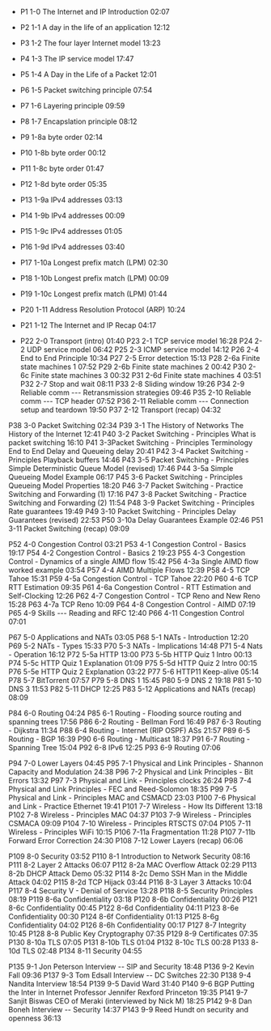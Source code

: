 - P1 1-0 The Internet and IP Introduction 02:07
- P2 1-1 A day in the life of an application 12:12
- P3 1-2 The four layer Internet model 13:23
- P4 1-3 The IP service model 17:47
- P5 1-4 A Day in the Life of a Packet 12:01
- P6 1-5 Packet switching principle 07:54
- P7 1-6 Layering principle 09:59
- P8 1-7 Encapslation principle 08:12
- P9 1-8a byte order 02:14
- P10 1-8b byte order 00:12
- P11 1-8c byte order 01:47
- P12 1-8d byte order 05:35
- P13 1-9a IPv4 addresses 03:13
- P14 1-9b IPv4 addresses 00:09
- P15 1-9c IPv4 addresses 01:05
- P16 1-9d IPv4 addresses 03:40
- P17 1-10a Longest prefix match (LPM) 02:30
- P18 1-10b Longest prefix match (LPM) 00:09
- P19 1-10c Longest prefix match (LPM) 01:44
- P20 1-11 Address Resolution Protocol (ARP) 10:24
- P21 1-12 The Internet and IP Recap 04:17

- P22 2-0 Transport (intro) 01:40
P23 2-1 TCP service model 16:28
P24 2-2 UDP service model 06:42
P25 2-3 ICMP service model 14:12
P26 2-4 End to End Principle 10:34
P27 2-5 Error detection 15:13
P28 2-6a Finite state machines 1 07:52
P29 2-6b Finite state machines 2 00:42
P30 2-6c Finite state machines 3 00:32
P31 2-6d Finite state machines 4 03:51
P32 2-7 Stop and wait 08:11
P33 2-8 Sliding window 19:26
P34 2-9 Reliable comm --- Retransmission strategies 09:46
P35 2-10 Reliable comm --- TCP header 07:52
P36 2-11 Reliable comm --- Connection setup and teardown 19:50
P37 2-12 Transport (recap) 04:32

P38 3-0 Packet Switching 02:34
P39 3-1 The History of Networks The History of the Internet 12:41
P40 3-2 Packet Switching - Principles What is packet switching 16:10
P41 3-3Packet Switching - Principles Terminology End to End Delay and Queueing delay 20:41
P42 3-4 Packet Switching - Principles Playback buffers 14:46
P43 3-5 Packet Switching - Principles Simple Deterministic Queue Model (revised) 17:46
P44 3-5a Simple Queueing Model Example 06:17
P45 3-6 Packet Switching - Principles Queueing Model Properties 18:20
P46 3-7 Packet Switching - Practice Switching and Forwarding (1) 17:16
P47 3-8 Packet Switching - Practice Switching and Forwarding (2) 11:54
P48 3-9 Packet Switching - Principles Rate guarantees 19:49
P49 3-10 Packet Switching - Principles Delay Guarantees (revised) 22:53
P50 3-10a Delay Guarantees Example 02:46
P51 3-11 Packet Switching (recap) 09:09

P52 4-0 Congestion Control 03:21
P53 4-1 Congestion Control - Basics 19:17
P54 4-2 Congestion Control - Basics 2 19:23
P55 4-3 Congestion Control - Dynamics of a single AIMD flow 15:42
P56 4-3a Single AIMD flow worked example 03:54
P57 4-4 AIMD Multiple Flows 12:39
P58 4-5 TCP Tahoe 15:31
P59 4-5a Congestion Control - TCP Tahoe 22:20
P60 4-6 TCP RTT Estimation 09:35
P61 4-6a Congestion Control - RTT Estimation and Self-Clocking 12:26
P62 4-7 Congestion Control - TCP Reno and New Reno 15:28
P63 4-7a TCP Reno 10:09
P64 4-8 Congestion Control - AIMD 07:19
P65 4-9 Skills --- Reading and RFC 12:40
P66 4-11 Congestion Control 07:01

P67 5-0 Applications and NATs 03:05
P68 5-1 NATs - Introduction 12:20
P69 5-2 NATs - Types 15:33
P70 5-3 NATs - Implications 14:48
P71 5-4 Nats - Operation 16:12
P72 5-5a HTTP 13:00
P73 5-5b HTTP Quiz 1 Intro 00:13
P74 5-5c HTTP Quiz 1 Explanation 01:09
P75 5-5d HTTP Quiz 2 Intro 00:15
P76 5-5e HTTP Quiz 2 Explanation 03:22
P77 5-6 HTTP11 Keep-alive 05:14
P78 5-7 BitTorrent 07:57
P79 5-8 DNS 1 15:45
P80 5-9 DNS 2 19:18
P81 5-10 DNS 3 11:53
P82 5-11 DHCP 12:25
P83 5-12 Applications and NATs (recap) 08:09

P84 6-0 Routing 04:24
P85 6-1 Routing - Flooding source routing and spanning trees 17:56
P86 6-2 Routing - Bellman Ford 16:49
P87 6-3 Routing - Dijkstra 11:34
P88 6-4 Routing - Internet (RIP OSPF) ASs 21:57
P89 6-5 Routing - BGP 16:39
P90 6-6 Routing - Multicast 18:37
P91 6-7 Routing - Spanning Tree 15:04
P92 6-8 IPv6 12:25
P93 6-9 Routing 07:06

P94 7-0 Lower Layers 04:45
P95 7-1 Physical and Link Principles - Shannon Capacity and Modulation 24:38
P96 7-2 Physical and Link Principles - Bit Errors 13:32
P97 7-3 Physical and Link - Principles clocks 26:24
P98 7-4 Physical and Link Principles - FEC and Reed-Solomon 18:35
P99 7-5 Physical and Link - Principles MAC and CSMACD 23:03
P100 7-6 Physical and Link - Practice Ethernet 19:41
P101 7-7 Wireless - How Its Different 13:18
P102 7-8 Wireless - Principles MAC 04:37
P103 7-9 Wireless - Principles CSMACA 09:09
P104 7-10 Wireless - Principles RTSCTS 07:04
P105 7-11 Wireless - Principles WiFi 10:15
P106 7-11a Fragmentation 11:28
P107 7-11b Forward Error Correction 24:30
P108 7-12 Lower Layers (recap) 06:06

P109 8-0 Security 03:52
P110 8-1 Introduction to Network Security 08:16
P111 8-2 Layer 2 Attacks 06:07
P112 8-2a MAC Overflow Attack 02:29
P113 8-2b DHCP Attack Demo 05:32
P114 8-2c Demo SSH Man in the Middle Attack 04:02
P115 8-2d TCP Hijack 03:44
P116 8-3 Layer 3 Attacks 10:04
P117 8-4 Security V - Denial of Service 13:28
P118 8-5 Security Principles 08:19
P119 8-6a Confidentiality 03:18
P120 8-6b Confidentiality 00:26
P121 8-6c Confidentiality 00:45
P122 8-6d Confidentiality 04:11
P123 8-6e Confidentiality 00:30
P124 8-6f Confidentiality 01:13
P125 8-6g Confidentiality 04:02
P126 8-6h Confidentiality 00:17
P127 8-7 Integrity 10:45
P128 8-8 Public Key Cryptography 07:35
P129 8-9 Certificates 07:35
P130 8-10a TLS 07:05
P131 8-10b TLS 01:04
P132 8-10c TLS 00:28
P133 8-10d TLS 02:48
P134 8-11 Security 04:55

P135 9-1 Jon Peterson Interview -- SIP and Security 18:48
P136 9-2 Kevin Fall 09:36
P137 9-3 Tom Edsall Interview -- DC Switches 22:30
P138 9-4 Nandita Interview 18:54
P139 9-5 David Ward 31:40
P140 9-6 BGP Putting the Inter in Internet Professor Jennifer Rexford Princeton 19:35
P141 9-7 Sanjit Biswas CEO of Meraki (interviewed by Nick M) 18:25
P142 9-8 Dan Boneh Interview -- Security 14:37
P143 9-9 Reed Hundt on security and openness 36:13